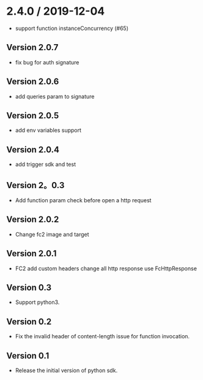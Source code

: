 
2.4.0 / 2019-12-04
==================

  * support function instanceConcurrency (#65)

## Version 2.0.7

* fix bug for auth signature

## Version 2.0.6

* add queries param to signature

## Version 2.0.5

* add env variables support

## Version 2.0.4

* add trigger sdk and test

## Version 2。0.3

* Add function param check before open a http request

## Version 2.0.2

* Change fc2 image and target

## Version 2.0.1

*  FC2 add custom headers change all http response use FcHttpResponse

## Version 0.3

* Support python3.

## Version 0.2

* Fix the invalid header of content-length issue for function invocation.

## Version 0.1

* Release the initial version of python sdk.
